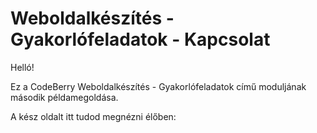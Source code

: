 # Weboldalkészítés - Gyakorlófeladatok - Kapcsolat

Helló!

Ez a CodeBerry Weboldalkészítés - Gyakorlófeladatok című moduljának második példamegoldása.

A kész oldalt itt tudod megnézni élőben:
